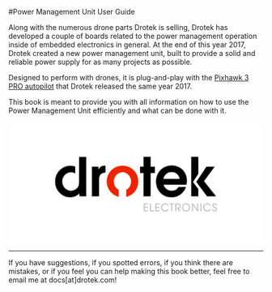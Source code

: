 #Power Management Unit User Guide

Along with the numerous drone parts Drotek is selling, Drotek has developed a couple of boards related to the power management operation inside of embedded electronics in general. At the end of this year 2017, Drotek created a new power management unit, built to provide a solid and reliable power supply for as many projects as possible.

Designed to perform with drones, it is plug-and-play with the [Pixhawk 3 PRO autopilot](https://pixhawk.drotek.com/en/) that Drotek released the same year 2017.

This book is meant to provide you with all information on how to use the Power Management Unit efficiently and what can be done with it.

<p align="center">
  <img src="./images/drotek.jpg?raw=true" alt="Drotek Logo"/>
</p>

-----



If you have suggestions, if you spotted errors, if you think there are mistakes, or if you feel you can help making this book better, feel free to email me at docs[at]drotek.com!
